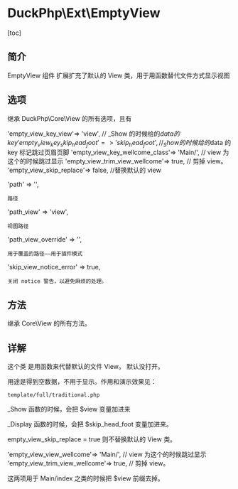 # DuckPhp\Ext\EmptyView
[toc]

## 简介
EmptyView 组件 扩展扩充了默认的 View 类，用于用函数替代文件方式显示视图
## 选项

继承 DuckPhp\Core\View 的所有选项，且有

'empty_view_key_view'=> 'view', // _Show 的时候给的$data 的key
'empty_view_key_skip_head_foot'=> 'skip_head_foot',  //_Show 的时候给的$data 的 key 标记跳过页眉页脚
'empty_view_key_wellcome_class'=> 'Main/', // view 为这个的时候跳过显示
'empty_view_trim_view_wellcome'=> true,     // 剪掉 view。 
'empty_view_skip_replace'=> false,     //替换默认的 view


'path' => '',

    路径
'path_view' => 'view',

    视图路径
'path_view_override' => '',

    用于覆盖的路径——用于插件模式
'skip_view_notice_error' => true,

    关闭 notice 警告，以避免麻烦的处理。
    
## 方法

继承 Core\\View 的所有方法。


## 详解

这个类 是用函数来代替默认的文件 View。 默认没打开。

用途是得到空数据，不用于显示。作用和演示效果见：

`template/full/traditional.php`

_Show 函数的时候，会把 $view 变量加进来

_Display 函数的时候，会把 $skip_head_foot 变量加进来。

empty_view_skip_replace  = true 则不替换默认的 View 类。


'empty_view_view_wellcome'=> 'Main/', // view 为这个的时候跳过显示
'empty_view_trim_view_wellcome'=> true,     // 剪掉 view。 

这两项用于 Main/index 之类的时候把 $view 前缀去掉。